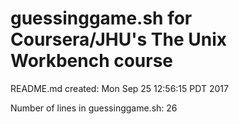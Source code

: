 # guessinggame.sh for Coursera/JHU's The Unix Workbench course

README.md created: Mon Sep 25 12:56:15 PDT 2017

Number of lines in guessinggame.sh: 26
